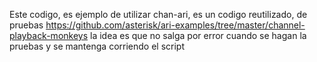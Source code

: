 Este codigo, es ejemplo de utilizar chan-ari, es un codigo reutilizado, de pruebas https://github.com/asterisk/ari-examples/tree/master/channel-playback-monkeys
la idea es que no salga por error cuando se hagan la pruebas y se mantenga corriendo el script
